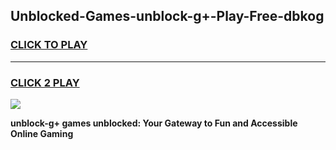 
## Unblocked-Games-unblock-g+-Play-Free-dbkog
<h3>
<a href="https://premium76.site?title=unblock-g+&ref=12A">CLICK TO PLAY</a></h3>
<hr>

<h3>
<a href="https://premium76.site?title=unblock-g+&ref=12A">CLICK 2 PLAY</a>
  
</h3>

<a href="https://premium76.site?title=unblock-g+&ref=12A"><img src="https://clearcache.store/games.png"></a>


**unblock-g+ games unblocked: Your Gateway to Fun and Accessible Online Gaming**
